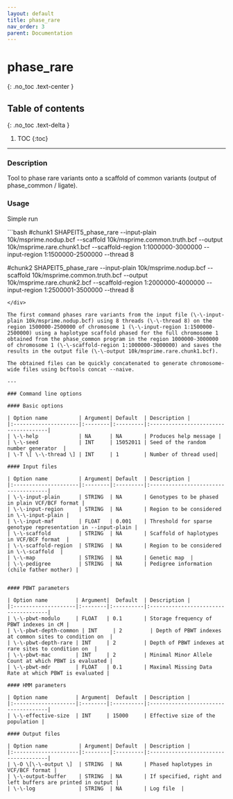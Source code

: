 ```yaml
---
layout: default
title: phase_rare
nav_order: 3
parent: Documentation
---
```

# phase_rare
{: .no_toc .text-center }

## Table of contents
{: .no_toc .text-delta }

1. TOC
{:toc}

---

### Description
Tool to phase rare variants onto a scaffold of common variants (output of phase_common / ligate).

### Usage
Simple run

<div class="code-example" markdown="1">
```bash
#chunk1
SHAPEIT5_phase_rare --input-plain 10k/msprime.nodup.bcf --scaffold 10k/msprime.common.truth.bcf --output 10k/msprime.rare.chunk1.bcf --scaffold-region 1:1000000-3000000 --input-region 1:1500000-2500000 --thread 8

#chunk2
SHAPEIT5_phase_rare --input-plain 10k/msprime.nodup.bcf --scaffold 10k/msprime.common.truth.bcf --output 10k/msprime.rare.chunk2.bcf --scaffold-region 1:2000000-4000000 --input-region 1:2500001-3500000 --thread 8
```
</div>

The first command phases rare variants from the input file (\-\-input-plain 10k/msprime.nodup.bcf) using 8 threads (\-\-thread 8) on the region 1500000-2500000 of chromosome 1 (\-\-input-region 1:1500000-2500000) using a haplotype scaffold phased for the full chromosome 1 obtained from the phase_common program in the region 1000000-3000000 of chromosome 1 (\-\-scaffold-region 1:1000000-3000000) and saves the results in the output file (\-\-output 10k/msprime.rare.chunk1.bcf).

The obtained files can be quickly concatenated to generate chromosome-wide files using bcftools concat --naive.

---

### Command line options

#### Basic options

| Option name 	       | Argument| Default  | Description |
|:---------------------|:--------|:---------|:-------------------------------------|
| \-\-help             | NA      | NA       | Produces help message |
| \-\-seed             | INT     | 15052011 | Seed of the random number generator  |
| \-T \[ \-\-thread \] | INT     | 1        | Number of thread used|

#### Input files

| Option name 	       | Argument| Default  | Description |
|:---------------------|:--------|:---------|:-------------------------------------|
| \-\-input-plain      | STRING  | NA       | Genotypes to be phased in plain VCF/BCF format |
| \-\-input-region     | STRING  | NA       | Region to be considered in \-\-input-plain |
| \-\-input-maf        | FLOAT   | 0.001    | Threshold for sparse genotype representation in --input-plain |
| \-\-scaffold         | STRING  | NA       | Scaffold of haplotypes in VCF/BCF format  |
| \-\-scaffold-region  | STRING  | NA       | Region to be considered in \-\-scaffold  |
| \-\-map              | STRING  | NA       | Genetic map  |
| \-\-pedigree         | STRING  | NA       | Pedigree information (chile father mother) |


#### PBWT parameters

| Option name 	      | Argument|  Default  | Description |
|:--------------------|:--------|:----------|:-------------------------------------|
| \-\-pbwt-modulo     | FLOAT   | 0.1       | Storage frequency of PBWT indexes in cM |
| \-\-pbwt-depth-common | INT     | 2         | Depth of PBWT indexes at common sites to condition on  |
| \-\-pbwt-depth-rare | INT     | 2         | Depth of PBWT indexes at rare sites to condition on  |
| \-\-pbwt-mac        | INT     | 2         | Minimal Minor Allele Count at which PBWT is evaluated |
| \-\-pbwt-mdr        | FLOAT   | 0.1       | Maximal Missing Data Rate at which PBWT is evaluated |

#### HMM parameters

| Option name 	      | Argument|  Default  | Description |
|:--------------------|:--------|:----------|:-------------------------------------|
| \-\-effective-size  | INT     | 15000     | Effective size of the population |

#### Output files

| Option name 	       | Argument| Default  | Description |
|:---------------------|:--------|:---------|:-------------------------------------|
| \-O \[\-\-output \]  | STRING  | NA       | Phased haplotypes in VCF/BCF format |
| \-\-output-buffer    | STRING  | NA       | If specified, right and left buffers are printed in output |
| \-\-log              | STRING  | NA       | Log file  |
